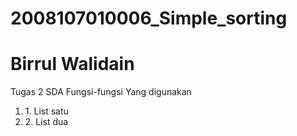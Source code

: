 # 2008107010006_Simple_sorting
# Birrul Walidain

Tugas 2 SDA
Fungsi-fungsi Yang digunakan

<ol><li>1. List satu</li><li>2. List dua</li>
</ol>
